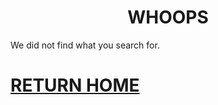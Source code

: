 <h1 align="center">
WHOOPS
</h1>

We did not find what you search for.




# [RETURN HOME](https://raven-sgwc.github.io/Buckshot-Roulette-Discord-Bot/)

